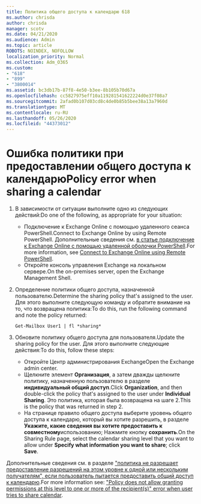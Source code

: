 ```yaml
---
title: Политика общего доступа к календарю 618
ms.author: chrisda
author: chrisda
manager: scotv
ms.date: 04/21/2020
ms.audience: Admin
ms.topic: article
ROBOTS: NOINDEX, NOFOLLOW
localization_priority: Normal
ms.collection: Adm_O365
ms.custom:
- "618"
- "899"
- "3800014"
ms.assetid: bc3db17b-87f8-4e50-b3ee-8b105b70d67a
ms.openlocfilehash: cc5827975eff10a119281541622224d0e37f08a7
ms.sourcegitcommit: 2afad0b107d03cd8c4de0b85b5bee38a13a7960d
ms.translationtype: MT
ms.contentlocale: ru-RU
ms.lasthandoff: 05/26/2020
ms.locfileid: "44373012"
---
```

# <a name="policy-error-when-sharing-a-calendar"></a><span data-ttu-id="dfcab-102">Ошибка политики при предоставлении общего доступа к календарю</span><span class="sxs-lookup"><span data-stu-id="dfcab-102">Policy error when sharing a calendar</span></span>

1. <span data-ttu-id="dfcab-103">В зависимости от ситуации выполните одно из следующих действий:</span><span class="sxs-lookup"><span data-stu-id="dfcab-103">Do one of the following, as appropriate for your situation:</span></span>
    - <span data-ttu-id="dfcab-104">Подключение к Exchange Online с помощью удаленного сеанса PowerShell.</span><span class="sxs-lookup"><span data-stu-id="dfcab-104">Connect to Exchange Online by using Remote PowerShell.</span></span> <span data-ttu-id="dfcab-105">Дополнительные сведения см. [в статье подключение к Exchange Online с помощью удаленной оболочки PowerShell](https://technet.microsoft.com/library/jj984289%28v=exchg.160%29.aspx).</span><span class="sxs-lookup"><span data-stu-id="dfcab-105">For more information, see [Connect to Exchange Online using Remote PowerShell](https://technet.microsoft.com/library/jj984289%28v=exchg.160%29.aspx).</span></span>
    - <span data-ttu-id="dfcab-106">Откройте консоль управления Exchange на локальном сервере.</span><span class="sxs-lookup"><span data-stu-id="dfcab-106">On the on-premises server, open the Exchange Management Shell.</span></span>
2. <span data-ttu-id="dfcab-107">Определение политики общего доступа, назначенной пользователю.</span><span class="sxs-lookup"><span data-stu-id="dfcab-107">Determine the sharing policy that's assigned to the user.</span></span> <span data-ttu-id="dfcab-108">Для этого выполните следующую команду и обратите внимание на то, что возвращена политика:</span><span class="sxs-lookup"><span data-stu-id="dfcab-108">To do this, run the following command and note the policy returned:</span></span>

    `
    Get-Mailbox User1 | fl *sharing*
    `

3. <span data-ttu-id="dfcab-109">Обновите политику общего доступа для пользователя.</span><span class="sxs-lookup"><span data-stu-id="dfcab-109">Update the sharing policy for the user.</span></span> <span data-ttu-id="dfcab-110">Для этого выполните следующие действия:</span><span class="sxs-lookup"><span data-stu-id="dfcab-110">To do this, follow these steps:</span></span>
    - <span data-ttu-id="dfcab-111">Откройте Центр администрирования Exchange</span><span class="sxs-lookup"><span data-stu-id="dfcab-111">Open the Exchange admin center.</span></span>
    - <span data-ttu-id="dfcab-112">Щелкните элемент **Организация**, а затем дважды щелкните политику, назначенную пользователю в разделе **индивидуальный общий доступ**.</span><span class="sxs-lookup"><span data-stu-id="dfcab-112">Click **Organization**, and then double-click the policy that's assigned to the user under **Individual Sharing**.</span></span> <span data-ttu-id="dfcab-113">Это политика, которая была возвращена на шаге 2.</span><span class="sxs-lookup"><span data-stu-id="dfcab-113">This is the policy that was returned in step 2.</span></span>
    - <span data-ttu-id="dfcab-114">На странице правило общего доступа выберите уровень общего доступа к календарю, который вы хотите разрешить, в разделе **Укажите, какие сведения вы хотите предоставить к совместному**использованию; Нажмите кнопку **сохранить**.</span><span class="sxs-lookup"><span data-stu-id="dfcab-114">On the Sharing Rule page, select the calendar sharing level that you want to allow under **Specify what information you want to share**; click **Save**.</span></span>

<span data-ttu-id="dfcab-115">Дополнительные сведения см. в разделе ["политика не разрешает предоставление разрешений на этом уровне к одной или нескольким получателям", если пользователь пытается предоставить общий доступ к календарю](https://docs.microsoft.com/exchange/troubleshoot/calendar-sharing/policy-permissions-issue).</span><span class="sxs-lookup"><span data-stu-id="dfcab-115">For more information see: ["Policy does not allow granting permissions at this level to one or more of the recipient(s)" error when user tries to share calendar](https://docs.microsoft.com/exchange/troubleshoot/calendar-sharing/policy-permissions-issue).</span></span>
